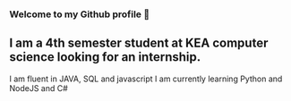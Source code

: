 ### Welcome to my Github profile 👋
## I am a 4th semester student at KEA computer science looking for an internship.

I am fluent in JAVA, SQL and javascript
I am currently learning Python and NodeJS and C#
